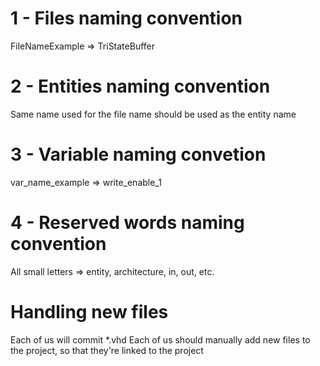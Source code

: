 # 1 - Files naming convention
FileNameExample => TriStateBuffer

# 2 - Entities naming convention
Same name used for the file name should be used as the entity name

# 3 - Variable naming convetion
var_name_example => write_enable_1

# 4 - Reserved words naming convention
All small letters => entity, architecture, in, out, etc.

# Handling new files
Each of us will commit \*.vhd
Each of us should manually add new files to the project, so that they're linked to the project
